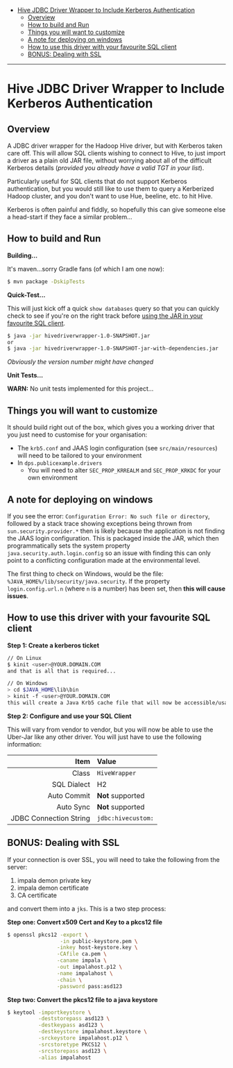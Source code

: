 <!-- TOC depthFrom:1 depthTo:6 withLinks:1 updateOnSave:1 orderedList:0 -->

- [Hive JDBC Driver Wrapper to Include Kerberos Authentication](#hive-jdbc-driver-wrapper-to-include-kerberos-authentication)
	- [Overview](#overview)
	- [How to build and Run](#how-to-build-and-run)
	- [Things you will want to customize](#things-you-will-want-to-customize)
	- [A note for deploying on windows](#a-note-for-deploying-on-windows)
	- [How to use this driver with your favourite SQL client](#how-to-use-this-driver-with-your-favourite-sql-client)
	- [BONUS: Dealing with SSL](#bonus-dealing-with-ssl)

<!-- /TOC -->

---

# Hive JDBC Driver Wrapper to Include Kerberos Authentication

## Overview

A JDBC driver wrapper for the Hadoop Hive driver, but with Kerberos taken care off. This will allow SQL clients wishing to connect to Hive, to just import a driver as a plain old JAR file, without worrying about all of the difficult Kerberos details (_provided you already have a valid TGT in your list_).

Particularly useful for SQL clients that do not support Kerberos authentication, but you would still like to use them to query a Kerberized Hadoop cluster, and you don't want to use Hue, beeline, etc. to hit Hive.

Kerberos is often painful and fiddly, so hopefully this can give someone else a head-start if they face a similar problem...

## How to build and Run

**Building...**

It's maven...sorry Gradle fans (of which I am one now):

```bash
$ mvn package -DskipTests
```

**Quick-Test...**

This will just kick off a quick `show databases` query so that you can quickly check to see if you're on the right track before [using the JAR in your favourite SQL client](#how-to-use-this-driver-with-your-favourite-sql-client).

```bash
$ java -jar hivedriverwrapper-1.0-SNAPSHOT.jar
or
$ java -jar hivedriverwrapper-1.0-SNAPSHOT-jar-with-dependencies.jar
```

*Obviously the version number might have changed*

**Unit Tests...**

**WARN:** No unit tests implemented for this project...

## Things you will want to customize

It should build right out of the box, which gives you a working driver that you just need to customise for your organisation:

- The `krb5.conf` and JAAS login configuration (see `src/main/resources`) will need to be tailored to your environment
- In `dps.publicexample.drivers`
    - You will need to alter `SEC_PROP_KRREALM` and `SEC_PROP_KRKDC` for your own environment

## A note for deploying on windows

If you see the error: `Configuration Error: No such file or directory`, followed by a stack trace showing exceptions being thrown from `sun.security.provider.*` then is likely because the application is not finding the JAAS login configuration. This is packaged inside the JAR, which then programmatically sets the system property `java.security.auth.login.config` so an issue with finding this can only point to a conflicting configuration made at the environmental level.

The first thing to check on Windows, would be the file: `%JAVA_HOME%/lib/security/java.security`. If the property `login.config.url.n` (where `n` is a number) has been set, then **this will cause issues**.

## How to use this driver with your favourite SQL client

**Step 1: Create a kerberos ticket**

```bash
// On Linux
$ kinit <user>@YOUR.DOMAIN.COM
and that is all that is required...

// On Windows
> cd $JAVA_HOME\lib\bin
> kinit -f <user>@YOUR.DOMAIN.COM
this will create a Java Krb5 cache file that will now be accessible/usable by the driver
```

**Step 2: Configure and use your SQL Client**

This will vary from vendor to vendor, but you will now be able to use the Uber-Jar like any other driver. You will just have to use the following information:

| Item                   |                 Value                    |
|-----------------------:|:-----------------------------------------|
|                  Class | `HiveWrapper`                            |
|            SQL Dialect | H2                                       |
|            Auto Commit | **Not** supported                        |
|              Auto Sync | **Not** supported                        |
| JDBC Connection String | `jdbc:hivecustom:`                       |

## BONUS: Dealing with SSL

If your connection is over SSL, you will need to take the following from the server:

1. impala demon private key
2. impala demon certificate
3. CA certificate

and convert them into a `jks`. This is a two step process:

**Step one: Convert x509 Cert and Key to a pkcs12 file**

```bash
$ openssl pkcs12 -export \
                 -in public-keystore.pem \
                -inkey host-keystore.key \
                -CAfile ca.pem \
                -caname impala \
                -out impalahost.p12 \
                -name impalahost \
                -chain \
                -password pass:asd123
```

**Step two: Convert the pkcs12 file to a java keystore**

```bash
$ keytool -importkeystore \
          -deststorepass asd123 \
          -destkeypass asd123 \
          -destkeystore impalahost.keystore \
          -srckeystore impalahost.p12 \
          -srcstoretype PKCS12 \
          -srcstorepass asd123 \
          -alias impalahost
```
